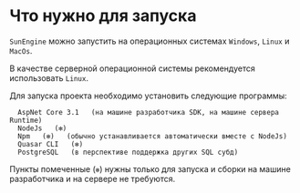 # Что нужно для запуска

`SunEngine` можно запустить на операционных системах `Windows`, `Linux` и `MacOs`.

В качестве серверной операционной системы рекомендуется использовать `Linux`.

Для запуска проекта необходимо установить следующие программы:

```
  AspNet Core 3.1   (на машине разработчика SDK, на машине сервера Runtime)
  NodeJs   (✻)
  Npm   (✻)   (обычно устанавливается автоматически вместе с NodeJs)
  Quasar CLI   (✻)
  PostgreSQL   (в перспективе поддержка других SQL субд)
```


Пункты помеченные (`✻`) нужны только для запуска и сборки на машине разработчика и на сервере не требуются.
